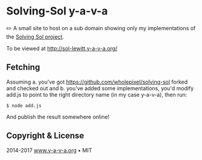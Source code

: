 # Solving-Sol y-a-v-a

✏️  A small site to host on a sub domain showing only my implementations of the [Solving Sol project](http://solvingsol.com/).

To be viewed at http://sol-lewitt.y-a-v-a.org/

## Fetching

Assuming a. you've got https://github.com/wholepixel/solving-sol forked and checked out and b. you've added some implementations, you'd modify add.js to point to the right directory name (in my case y-a-v-a), then run:

```
$ node add.js
```

And publish the result somewhere online!

## Copyright & License

2014-2017 www.y-a-v-a.org • MIT

